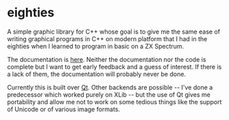# eighties

A simple graphic library for C++ whose goal is to give me the same ease of
writing graphical programs in C++ on modern platform that I had in the
eighties when I learned to program in basic on a ZX Spectrum.

The documentation is
[here](https://nhamblenne.github.io/eighties/). Neither the documentation
nor the code is complete but I want to get early feedback and a guess of
interest. If there is a lack of them, the documentation will probably never
be done.

Currently this is built over [Qt](https://www.qt.io/). Other backends are
possible -- I've done a predecessor which worked purely on XLib -- but the
use of Qt gives me portability and allow me not to work on some tedious
things like the support of Unicode or of various image formats.
